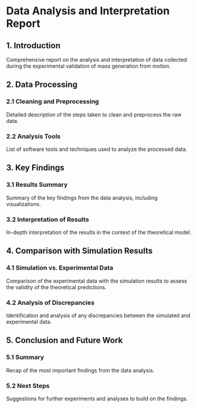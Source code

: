 # Data Analysis and Interpretation Report

## 1. Introduction
Comprehensive report on the analysis and interpretation of data collected during the experimental validation of mass generation from motion.

## 2. Data Processing
### 2.1 Cleaning and Preprocessing
Detailed description of the steps taken to clean and preprocess the raw data.
### 2.2 Analysis Tools
List of software tools and techniques used to analyze the processed data.

## 3. Key Findings
### 3.1 Results Summary
Summary of the key findings from the data analysis, including visualizations.
### 3.2 Interpretation of Results
In-depth interpretation of the results in the context of the theoretical model.

## 4. Comparison with Simulation Results
### 4.1 Simulation vs. Experimental Data
Comparison of the experimental data with the simulation results to assess the validity of the theoretical predictions.
### 4.2 Analysis of Discrepancies
Identification and analysis of any discrepancies between the simulated and experimental data.

## 5. Conclusion and Future Work
### 5.1 Summary
Recap of the most important findings from the data analysis.
### 5.2 Next Steps
Suggestions for further experiments and analyses to build on the findings.